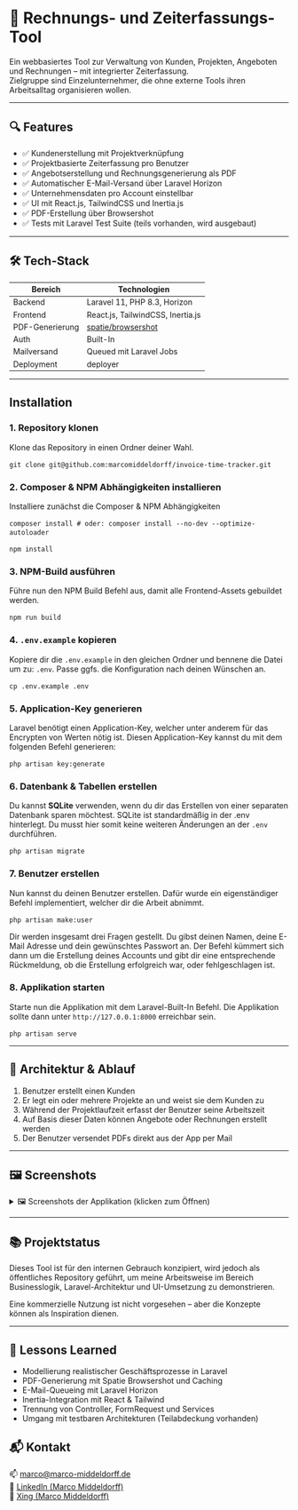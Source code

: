 # 💼 Rechnungs- und Zeiterfassungs-Tool

Ein webbasiertes Tool zur Verwaltung von Kunden, Projekten, Angeboten und Rechnungen – mit integrierter Zeiterfassung.  
Zielgruppe sind Einzelunternehmer, die ohne externe Tools ihren Arbeitsalltag organisieren wollen.

---

## 🔍 Features

- ✅ Kundenerstellung mit Projektverknüpfung
- ✅ Projektbasierte Zeiterfassung pro Benutzer
- ✅ Angebotserstellung und Rechnungsgenerierung als PDF
- ✅ Automatischer E-Mail-Versand über Laravel Horizon
- ✅ Unternehmensdaten pro Account einstellbar
- ✅ UI mit React.js, TailwindCSS und Inertia.js
- ✅ PDF-Erstellung über Browsershot
- ✅ Tests mit Laravel Test Suite (teils vorhanden, wird ausgebaut)

---

## 🛠️ Tech-Stack

| Bereich           | Technologien                                                |
|-------------------|-------------------------------------------------------------|
| Backend           | Laravel 11, PHP 8.3, Horizon                                |
| Frontend          | React.js, TailwindCSS, Inertia.js                           |
| PDF-Generierung   | [spatie/browsershot](https://github.com/spatie/browsershot) |
| Auth              | Built-In                                                    |
| Mailversand       | Queued mit Laravel Jobs                                     |
| Deployment        | deployer                                                    |

---

## Installation

### 1. Repository klonen

Klone das Repository in einen Ordner deiner Wahl.

```shell
git clone git@github.com:marcomiddeldorff/invoice-time-tracker.git
```

### 2. Composer & NPM Abhängigkeiten installieren

Installiere zunächst die Composer & NPM Abhängigkeiten

```shell
composer install # oder: composer install --no-dev --optimize-autoloader
```

```
npm install
```

### 3. NPM-Build ausführen

Führe nun den NPM Build Befehl aus, damit alle Frontend-Assets gebuildet werden. 

```shell
npm run build
```

### 4. `.env.example` kopieren

Kopiere dir die `.env.example` in den gleichen Ordner und bennene die Datei um zu: `.env`. Passe ggfs. die Konfiguration nach deinen Wünschen an.

```shell
cp .env.example .env
```

### 5. Application-Key generieren

Laravel benötigt einen Application-Key, welcher unter anderem für das Encrypten von Werten nötig ist. Diesen Application-Key kannst du mit dem folgenden Befehl generieren:

```shell
php artisan key:generate
```

### 6. Datenbank & Tabellen erstellen

Du kannst **SQLite** verwenden, wenn du dir das Erstellen von einer separaten Datenbank sparen möchtest. SQLite ist standardmäßig in der .env hinterlegt. Du musst hier somit keine weiteren Änderungen an der `.env` durchführen.

```shell
php artisan migrate
```

### 7. Benutzer erstellen

Nun kannst du deinen Benutzer erstellen. Dafür wurde ein eigenständiger Befehl implementiert, welcher dir die Arbeit abnimmt. 

```shell
php artisan make:user
```

Dir werden insgesamt drei Fragen gestellt. Du gibst deinen Namen, deine E-Mail Adresse und dein gewünschtes Passwort an. Der Befehl kümmert sich dann um die Erstellung deines Accounts und gibt dir eine entsprechende Rückmeldung, ob die Erstellung erfolgreich war, oder fehlgeschlagen ist. 

### 8. Applikation starten

Starte nun die Applikation mit dem Laravel-Built-In Befehl. Die Applikation sollte dann unter `http://127.0.0.1:8000` erreichbar sein. 

```shell
php artisan serve
```

---

## 🧱 Architektur & Ablauf

1. Benutzer erstellt einen Kunden
2. Er legt ein oder mehrere Projekte an und weist sie dem Kunden zu
3. Während der Projektlaufzeit erfasst der Benutzer seine Arbeitszeit
4. Auf Basis dieser Daten können Angebote oder Rechnungen erstellt werden
5. Der Benutzer versendet PDFs direkt aus der App per Mail

---

## 🖼️ Screenshots

<details>
<summary>🖼️ Screenshots der Applikation (klicken zum Öffnen)</summary>

### Kunden-Übersicht
![Kunden - Übersicht](./docs/screenshots/kunden_ansicht.png)

### Projekt-Detailansicht
![Projekt - Detailansicht](./docs/screenshots/projekt_details.png)

### Zeiterfassung

![Zeiterfassung](./docs/screenshots/Zeiterfassung.png)

### Angebotserstellung
![Angebotserstellung 01](./docs/screenshots/angebotserstellung_01.png)
![Angebotserstellung 02](./docs/screenshots/angebotserstellung_02.png)

### Angebots-PDF
![Angebots PDF](./docs/screenshots/angebots_pdf.png)

</details>

---

## 📚 Projektstatus

Dieses Tool ist für den internen Gebrauch konzipiert, wird jedoch als öffentliches Repository geführt, um meine Arbeitsweise im Bereich Businesslogik, Laravel-Architektur und UI-Umsetzung zu demonstrieren.

Eine kommerzielle Nutzung ist nicht vorgesehen – aber die Konzepte können als Inspiration dienen.

---

## 🧠 Lessons Learned
- Modellierung realistischer Geschäftsprozesse in Laravel
- PDF-Generierung mit Spatie Browsershot und Caching
- E-Mail-Queueing mit Laravel Horizon
- Inertia-Integration mit React & Tailwind
- Trennung von Controller, FormRequest und Services
- Umgang mit testbaren Architekturen (Teilabdeckung vorhanden)


## 📬 Kontakt

📫 [marco@marco-middeldorff.de](mailto:marco@marco-middeldorff.de)  
🔗 [LinkedIn (Marco Middeldorff)](https://www.linkedin.com/in/marco-middeldorff-527570276/)  
🔗 [Xing (Marco Middeldorff)](https://www.xing.com/profile/Marco_Middeldorff/web_profiles)
